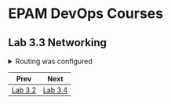 <h1>EPAM DevOps Courses</h1>
<h2>Lab 3.3 Networking</h2>

<details><summary>Routing was configured</summary><br>
<img src=t3.3_tracert_web.png></details>

|Prev|Next|
|----|----|
|<a href=../task3.2/readme.md>Lab 3.2</a>|<a href=../task3.4/readme.md>Lab 3.4</a>|
